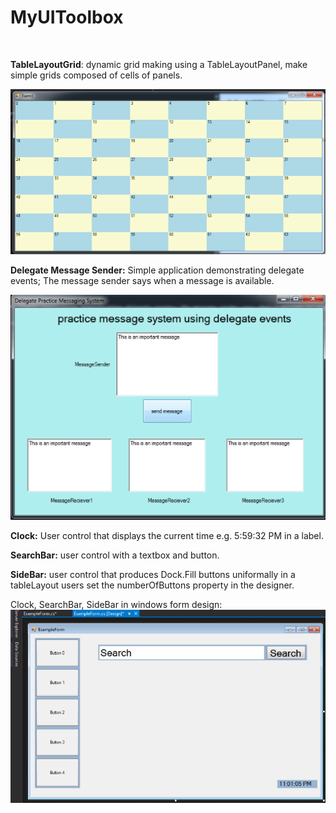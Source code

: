 ﻿# MyUIToolbox
<br>

**TableLayoutGrid**: dynamic grid making using a TableLayoutPanel, make simple grids composed of cells of panels.

![tablelayoutgird example](https://github.com/LukeAnderson/MyUIToolbox/raw/master/Resources/tablelayoutgrid.png)

**Delegate Message Sender:** Simple application demonstrating delegate events; The message sender says when a message is available.

![delegateMessageSender example](https://github.com/LukeAnderson/MyUIToolbox/raw/master/Resources/delegateMessageSender.png)

**Clock:** User control that displays the current time e.g.  5:59:32 PM in a label.

**SearchBar:** user control with a textbox and button.

**SideBar:** user control that produces Dock.Fill buttons uniformally in a tableLayout users set the numberOfButtons property in the designer.  

Clock, SearchBar, SideBar in windows form design:
![Clock_SearchBar_SideBar_Example.png](https://github.com/LukeAnderson/MyUIToolbox/raw/master/Resources/Clock_SearchBar_SideBar_Example.png)